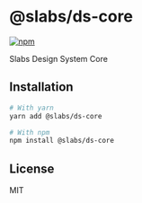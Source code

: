 # @slabs/ds-core

[![npm](https://img.shields.io/npm/dm/@slabs/ds-core)](https://www.npmjs.com/package/@slabs/ds-core)

Slabs Design System Core

<!-- [View documentation](https://slabs.dev/) -->

## Installation

```bash
# With yarn
yarn add @slabs/ds-core

# With npm
npm install @slabs/ds-core
```

## License

MIT
